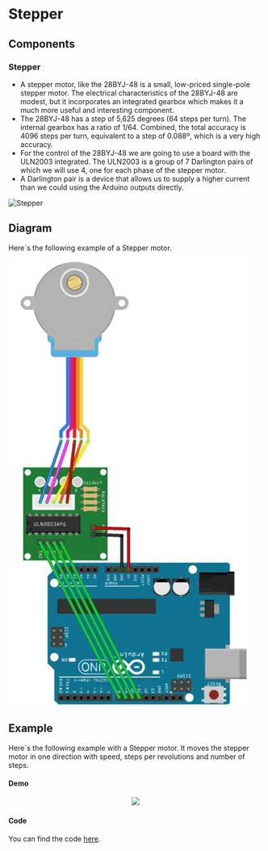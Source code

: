 # Stepper

## Components 
### Stepper

* A stepper motor, like the 28BYJ-48 is a small, low-priced single-pole stepper motor. The electrical characteristics of the 28BYJ-48 are modest, but it incorporates an integrated gearbox which makes it a much more useful and interesting component.
* The 28BYJ-48 has a step of 5,625 degrees (64 steps per turn). The internal gearbox has a ratio of 1/64. Combined, the total accuracy is 4096 steps per turn, equivalent to a step of 0.088º, which is a very high accuracy.
* For the control of the 28BYJ-48 we are going to use a board with the ULN2003 integrated. The ULN2003 is a group of 7 Darlington pairs of which we will use 4, one for each phase of the stepper motor.
* A Darlington pair is a device that allows us to supply a higher current than we could using the Arduino outputs directly.

<img title="Stepper" src="https://lh4.googleusercontent.com/JRdKCD8UyudITGGyxt7A5xbCQESTkwvhrgboI00vJFA1VZbytiN_xVmHhFQm46ftscp3q_TdqnUYOoKgrioLFxyaP3ZzzbPHzv5e2SGX2Q7cNpDok72jlK9-DRQA1pRYJoS3UwCn" width=200/>

## Diagram

Here´s the following example of a Stepper motor.

![Stepper diagram](./img/Stepper_diagram.png)

## Example

Here´s the following example with a Stepper motor. It moves the stepper motor in one direction with speed, steps per revolutions and number of steps.

#### Demo
<p align="center"><img src="./img/Stepper_demo.gif"/></p>

#### Code

You can find the code [here](./Stepper.ino).
